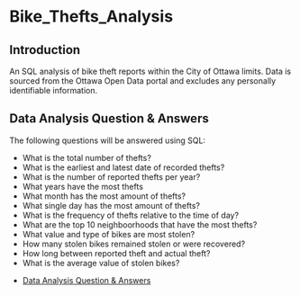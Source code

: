 # Bike_Thefts_Analysis

## Introduction

An SQL analysis of bike theft reports within the City of Ottawa limits. Data is sourced from the Ottawa Open Data portal and excludes any personally identifiable information.

## Data Analysis Question & Answers

The following questions will be answered using SQL:
- What is the total number of thefts?
- What is the earliest and latest date of recorded thefts?
- What is the number of reported thefts per year?
- What years have the most thefts
- What month has the most amount of thefts?
- What single day has the most amount of thefts?
- What is the frequency of thefts relative to the time of day?
- What are the top 10 neighboorhoods that have the most thefts?
- What value and type of bikes are most stolen?
- How many stolen bikes remained stolen or were recovered?
- How long between reported theft and actual theft?
- What is the average value of stolen bikes?

* [Data Analysis Question & Answers](https://github.com/RakosDarren/Bike_Thefts_Analysis/blob/main/Answers.md)

